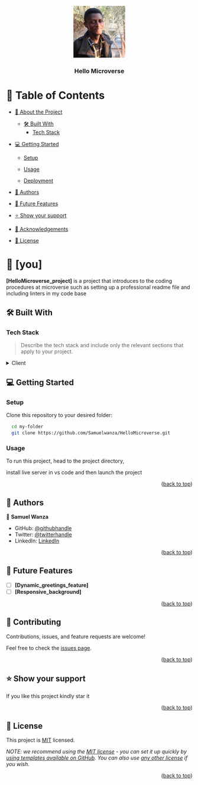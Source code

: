 <a name="readme-top"></a>

<div align="center">
  <!-- You are encouraged to replace this logo with your own! Otherwise you can also remove it. -->
  <img src="sam1.png" alt="logo" width="140"  height="auto" />
  <br/>

  <h3><b>Hello Microverse</b></h3>

</div>

<!-- TABLE OF CONTENTS -->

# 📗 Table of Contents

- [📖 About the Project](#about-project)
  - [🛠 Built With](#built-with)
    - [Tech Stack](#tech-stack)
- [💻 Getting Started](#getting-started)

  - [Setup](#setup)

  - [Usage](#usage)

  - [Deployment](#deployment)

- [👥 Authors](#authors)
- [🔭 Future Features](#future-features)

- [⭐️ Show your support](#support)
- [🙏 Acknowledgements](#acknowledgements)

- [📝 License](#license)

<!-- PROJECT DESCRIPTION -->

# 📖 [you] <a name="about-project"></a>

**[HelloMicroverse_project]** is a project that introduces to the coding procedures at microverse such as setting up a professional readme file and including linters in my code base

## 🛠 Built With <a name="built-with"></a>

### Tech Stack <a name="tech-stack"></a>

> Describe the tech stack and include only the relevant sections that apply to your project.

<details>
  <summary>Client</summary>
    <p>This project is completed in css and html and linters</p>
</details>

## 💻 Getting Started <a name="getting-started"></a>

### Setup

Clone this repository to your desired folder:

```sh
  cd my-folder
  git clone https://github.com/Samuelwanza/HelloMicroverse.git
```

### Usage

To run this project, head to the project directory,

install live server in vs code
and then launch the project

<!--
Example command:

```sh
  rails server
```
--->

<p align="right">(<a href="#readme-top">back to top</a>)</p>

<!-- AUTHORS -->

## 👥 Authors <a name="authors"></a>

👤 **Samuel Wanza**

- GitHub: [@githubhandle](https://github.com/Samuelwanza/)
- Twitter: [@twitterhandle](https://twitter.com/samuelmunguti9/)
- LinkedIn: [LinkedIn](https://www.linkedin.com/in/samuel-munguti-8a257a1bb/)

<p align="right">(<a href="#readme-top">back to top</a>)</p>

<!--Future Features-->

## 🔭 Future Features <a name="future-features"></a>

- [ ] **[Dynamic_greetings_feature]**
- [ ] **[Responsive_background]**

<p align="right">(<a href="#readme-top">back to top</a>)</p>

<!-- CONTRIBUTING -->

## 🤝 Contributing <a name="contributing"></a>

Contributions, issues, and feature requests are welcome!

Feel free to check the [issues page](../../issues/).

<p align="right">(<a href="#readme-top">back to top</a>)</p>

<!-- SUPPORT -->

## ⭐️ Show your support <a name="support"></a>

If you like this project kindly star it

<p align="right">(<a href="#readme-top">back to top</a>)</p>

<!-- LICENSE -->

## 📝 License <a name="license"></a>

This project is [MIT](./LICENSE) licensed.

_NOTE: we recommend using the [MIT license](https://choosealicense.com/licenses/mit/) - you can set it up quickly by [using templates available on GitHub](https://docs.github.com/en/communities/setting-up-your-project-for-healthy-contributions/adding-a-license-to-a-repository). You can also use [any other license](https://choosealicense.com/licenses/) if you wish._

<p align="right">(<a href="#readme-top">back to top</a>)</p>
